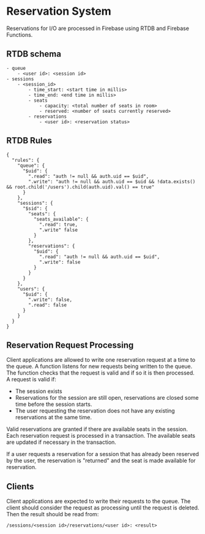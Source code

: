 # Reservation System
Reservations for I/O are processed in Firebase using RTDB and Firebase Functions.

## RTDB schema

    - queue
        - <user id>: <session id>
    - sessions
        - <session_id>
            - time_start: <start time in millis>
            - time_end: <end time in millis>
            - seats
                - capacity: <total number of seats in room>
                - reserved: <number of seats currently reserved>
            - reservations
                - <user id>: <reservation status>

## RTDB Rules
    {
      "rules": {
        "queue": {
          "$uid": {
            ".read": "auth != null && auth.uid == $uid",
          	".write": "auth != null && auth.uid == $uid && !data.exists() && root.child('/users').child(auth.uid).val() == true"
          }
        },
        "sessions": {
          "$sid": {
            "seats": {
              "seats_available": {
                ".read": true,
                ".write" false
              }
            },
            "reservations": {
              "$uid": {
                ".read": "auth != null && auth.uid == $uid",
                ".write": false
              }
            }
          }
        },
        "users": {
          "$uid": {
            ".write": false,
            ".read": false
          }
        }
      }
    }

## Reservation Request Processing
Client applications are allowed to write one reservation request at a time to the queue.
A function listens for new requests being written to the queue. The function checks that
the request is valid and if so it is then processed. A request is valid if:
- The session exists
- Reservations for the session are still open, reservations are closed some time before
  the session starts.
- The user requesting the reservation does not have any existing reservations at the same
  time.

Valid reservations are granted if there are available seats in the session. Each reservation
request is processed in a transaction. The available seats are updated if necessary in the
transaction.

If a user requests a reservation for a session that has already been reserved by the user,
the reservation is "returned" and the seat is made available for reservation.

## Clients
Client applications are expected to write their requests to the queue. The client should
consider the request as processing until the request is deleted. Then the result should be
read from:

    /sessions/<session id>/reservations/<user id>: <result>